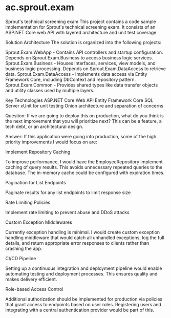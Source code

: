# ac.sprout.exam
Sprout's technical screening exam
This project contains a code sample implementation for Sprout's technical screening exam. It consists of an ASP.NET Core web API with layered architecture and unit test coverage.

Solution Architecture
The solution is organized into the following projects:

Sprout.Exam.WebApp - Contains API controllers and startup configuration. Depends on Sprout.Exam.Business to access business logic services.
Sprout.Exam.Business - Houses interfaces, services, view models, and business logic processing. Depends on Sprout.Exam.DataAccess to retrieve data.
Sprout.Exam.DataAccess - Implements data access via Entity Framework Core, including DbContext and repository pattern.
Sprout.Exam.Common - Provides shared types like data transfer objects and utility classes used by multiple layers.


Key Technologies
ASP.NET Core Web API
Entity Framework Core
SQL Server
xUnit for unit testing
Onion architecture and separation of concerns


Question:
If we are going to deploy this on production, what do you think is the next improvement that you will prioritize next? This can be a feature, a tech debt, or an architectural design.

Answer:
If this application were going into production, some of the high priority improvements I would focus on are:

Implement Repository Caching

To improve performance, I would have the EmployeeRepository implement caching of query results. This avoids unnecessary repeated queries to the database. The in-memory cache could be configured with expiration times.

Pagination for List Endpoints

Paginate results for any list endpoints to limit response size

Rate Limiting Policies

Implement rate limiting to prevent abuse and DDoS attacks

Custom Exception Middlewares

Currently exception handling is minimal. I would create custom exception handling middleware that would catch all unhandled exceptions, log the full details, and return appropriate error responses to clients rather than crashing the app.


CI/CD Pipeline

Setting up a continuous integration and deployment pipeline would enable automating testing and deployment processes. This ensures quality and makes delivery efficient.

Role-based Access Control

Additional authorization should be implemented for production via policies that grant access to endpoints based on user roles. Registering users and integrating with a central authentication provider would be part of this.

